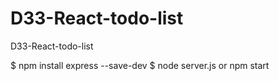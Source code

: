 # D33-React-todo-list
D33-React-todo-list


$ npm install express --save-dev
$ node server.js
or
npm start